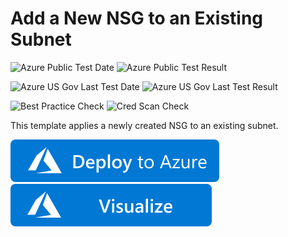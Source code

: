 # Add a New NSG to an Existing Subnet

![Azure Public Test Date](https://azurequickstartsservice.blob.core.windows.net/badges/201-nsg-add-to-existing-subnet/PublicLastTestDate.svg)
![Azure Public Test Result](https://azurequickstartsservice.blob.core.windows.net/badges/201-nsg-add-to-existing-subnet/PublicDeployment.svg)

![Azure US Gov Last Test Date](https://azurequickstartsservice.blob.core.windows.net/badges/201-nsg-add-to-existing-subnet/FairfaxLastTestDate.svg)
![Azure US Gov Last Test Result](https://azurequickstartsservice.blob.core.windows.net/badges/201-nsg-add-to-existing-subnet/FairfaxDeployment.svg)

![Best Practice Check](https://azurequickstartsservice.blob.core.windows.net/badges/201-nsg-add-to-existing-subnet/BestPracticeResult.svg)
![Cred Scan Check](https://azurequickstartsservice.blob.core.windows.net/badges/201-nsg-add-to-existing-subnet/CredScanResult.svg)

This template applies a newly created NSG to an existing subnet.

[![Deploy To Azure](https://raw.githubusercontent.com/Azure/azure-quickstart-templates/master/1-CONTRIBUTION-GUIDE/images/deploytoazure.svg?sanitize=true)]("https://portal.azure.com/#create/Microsoft.Template/uri/https%3A%2F%2Fraw.githubusercontent.com%2FAzure%2Fazure-quickstart-templates%2Fmaster%2F201-nsg-add-to-existing-subnet%2Fazuredeploy.json")  [![Visualize](https://raw.githubusercontent.com/Azure/azure-quickstart-templates/master/1-CONTRIBUTION-GUIDE/images/visualizebutton.svg?sanitize=true)]("http://armviz.io/#/?load=https%3A%2F%2Fraw.githubusercontent.com%2FAzure%2Fazure-quickstart-templates%2Fmaster%2F201-nsg-add-to-existing-subnet%2Fazuredeploy.json")
    


    



